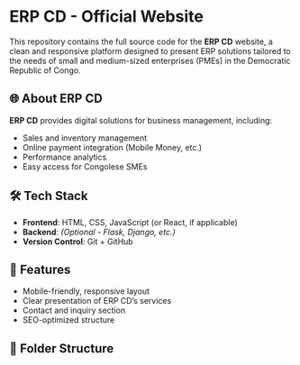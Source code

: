 # ERP CD - Official Website

This repository contains the full source code for the **ERP CD** website, a clean and responsive platform designed to present ERP solutions tailored to the needs of small and medium-sized enterprises (PMEs) in the Democratic Republic of Congo.

## 🌐 About ERP CD

**ERP CD** provides digital solutions for business management, including:
- Sales and inventory management
- Online payment integration (Mobile Money, etc.)
- Performance analytics
- Easy access for Congolese SMEs

## 🛠 Tech Stack

- **Frontend**: HTML, CSS, JavaScript (or React, if applicable)
- **Backend**: *(Optional - Flask, Django, etc.)*
- **Version Control**: Git + GitHub

## 🚀 Features

- Mobile-friendly, responsive layout
- Clear presentation of ERP CD’s services
- Contact and inquiry section
- SEO-optimized structure

## 📁 Folder Structure

